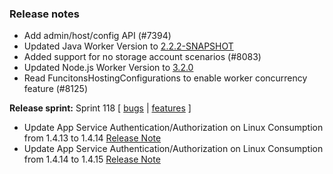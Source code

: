 ### Release notes
<!-- Please add your release notes in the following format:
- My change description (#PR)
-->
- Add admin/host/config API (#7394)
- Updated Java Worker Version to [2.2.2-SNAPSHOT](https://github.com/Azure/azure-functions-java-worker/releases/tag/2.2.2-SNAPSHOT)
- Added support for no storage account scenarios (#8083)
- Updated Node.js Worker Version to [3.2.0](https://github.com/Azure/azure-functions-nodejs-worker/releases/tag/v3.2.0)
- Read FuncitonsHostingConfigurations to enable worker concurrency feature (#8125)

**Release sprint:** Sprint 118
[ [bugs](https://github.com/Azure/azure-functions-host/issues?q=is%3Aissue+milestone%3A%22Functions+Sprint+118%22+label%3Abug+is%3Aclosed) | [features](https://github.com/Azure/azure-functions-host/issues?q=is%3Aissue+milestone%3A%22Functions+Sprint+118%22+label%3Afeature+is%3Aclosed) ]
- Update App Service Authentication/Authorization on Linux Consumption from 1.4.13 to 1.4.14 [Release Note](https://github.com/Azure/app-service-announcements/issues/358)
- Update App Service Authentication/Authorization on Linux Consumption from 1.4.14 to 1.4.15 [Release Note](https://github.com/Azure/app-service-announcements/issues/360)